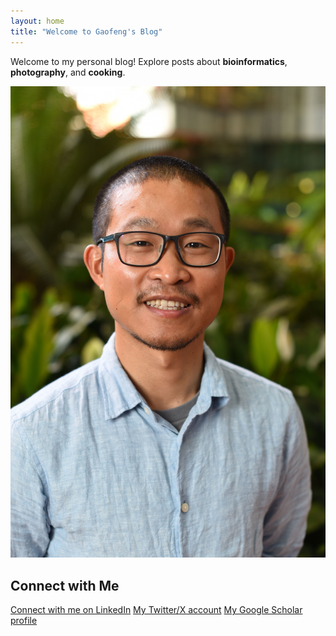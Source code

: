```yaml
---
layout: home
title: "Welcome to Gaofeng's Blog"
---
```


Welcome to my personal blog! Explore posts about **bioinformatics**, **photography**, and **cooking**.

![Profile Picture](assets/images/headshot_TRI_0573.jpeg)

## Connect with Me

[Connect with me on LinkedIn](https://www.linkedin.com/in/gaofeng-ni-42312b58/?originalSubdomain=au)
[My Twitter/X account](https://x.com/gaofengni)
[My Google Scholar profile](https://scholar.google.com/citations?user=zpUojmoAAAAJ&hl=en)
